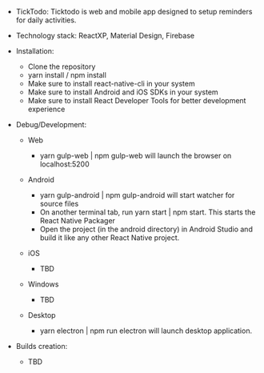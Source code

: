 - TickTodo:
    Ticktodo is web and mobile app designed to setup reminders for daily activities.

- Technology stack:
    ReactXP, Material Design, Firebase

- Installation:
    - Clone the repository
    - yarn install / npm install
    - Make sure to install react-native-cli in your system
    - Make sure to install Android and iOS SDKs in your system
    - Make sure to install React Developer Tools for better development experience

- Debug/Development:
    - Web
      - yarn gulp-web | npm gulp-web will launch the browser on localhost:5200

    - Android
      - yarn gulp-android | npm gulp-android will start watcher for source files
      - On another terminal tab, run yarn start | npm start. This starts the React Native Packager
      - Open the project (in the android directory) in Android Studio and build it like any other React Native project.

    - iOS
      - TBD

    - Windows
      - TBD

    - Desktop
      - yarn electron | npm run electron will launch desktop application.

- Builds creation:
    - TBD
